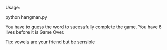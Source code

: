 Usage: 

python hangman.py

You have to guess the word to sucessfully complete the game.  You have 6 lives before it is Game Over.  

Tip: vowels are your friend but be sensible